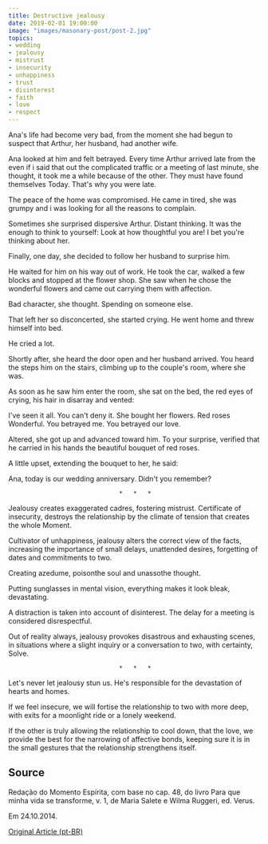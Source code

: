 ```yaml
---
title: Destructive jealousy
date: 2019-02-01 19:00:00
image: "images/masonary-post/post-2.jpg"
topics: 
- wedding
- jealousy
- mistrust
- insecurity
- unhappiness
- trust
- disinterest
- faith
- love
- respect
---
```


Ana's life had become very bad, from the moment she had begun to
suspect that Arthur, her husband, had another wife.

Ana looked at him and felt betrayed. Every time Arthur arrived late from the
even if i said that out the complicated traffic or a meeting of
last minute, she thought, it took me a while because of the other. They must have found themselves
Today. That's why you were late.

The peace of the home was compromised. He came in tired, she was grumpy and
i was looking for all the reasons to complain.

Sometimes she surprised dispersive Arthur. Distant thinking. It was the
enough to think to yourself: Look at how thoughtful you are! I bet
you're thinking about her.

Finally, one day, she decided to follow her husband to surprise him.

He waited for him on his way out of work. He took the car, walked a few blocks and
stopped at the flower shop. She saw when he chose the wonderful flowers and
came out carrying them with affection.

Bad character, she thought. Spending on someone else.

That left her so disconcerted, she started crying. He went home
and threw himself into bed.

He cried a lot.

Shortly after, she heard the door open and her husband arrived. You heard the steps
him on the stairs, climbing up to the couple's room, where she was.

As soon as he saw him enter the room, she sat on the bed, the red eyes of
crying, his hair in disarray and vented:

I've seen it all. You can't deny it. She bought her flowers. Red roses
Wonderful. You betrayed me. You betrayed our love.

Altered, she got up and advanced toward him. To your surprise,
verified that he carried in his hands the beautiful bouquet of red roses.

A little upset, extending the bouquet to her, he said:

Ana, today is our wedding anniversary. Didn't you remember?

                                   *   *   *

Jealousy creates exaggerated cadres, fostering mistrust. Certificate of
insecurity, destroys the relationship by the climate of tension that creates the whole
Moment.

Cultivator of unhappiness, jealousy alters the correct view of the facts,
increasing the importance of small delays, unattended desires,
forgetting of dates and commitments to two.

Creating azedume, poisonthe soul and unassothe thought.

Putting sunglasses in mental vision, everything makes it look bleak, devastating.

A distraction is taken into account of disinterest. The delay for a meeting is
considered disrespectful.

Out of reality always, jealousy provokes disastrous and exhausting scenes, in
situations where a slight inquiry or a conversation to two, with certainty,
Solve.

                                   *   *   *

Let's never let jealousy stun us. He's responsible for the devastation
of hearts and homes.

If we feel insecure, we will fortise the relationship to two with more
deep, with exits for a moonlight ride or a lonely weekend.

If the other is truly allowing the relationship to cool down, that the
love, we provide the best for the narrowing of affective bonds,
keeping sure it is in the small gestures that the relationship strengthens itself.

## Source
Redação do Momento Espírita, com base no cap. 48,
do livro Para que minha vida se transforme, v. 1, de
Maria Salete e Wilma Ruggeri, ed. Verus.

Em 24.10.2014.

 
[Original Article (pt-BR)](http://momento.com.br/pt/ler_texto.php?id=4281)
